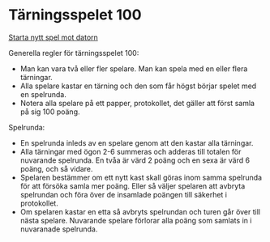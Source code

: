 Tärningsspelet 100
====================================

[Starta nytt spel mot datorn](dice100/do-init)

Generella regler för tärningsspelet 100:

* Man kan vara två eller fler spelare. Man kan spela med en eller flera tärningar.
* Alla spelare kastar en tärning och den som får högst börjar spelet med en spelrunda.
* Notera alla spelare på ett papper, protokollet, det gäller att först samla på sig 100 poäng.

Spelrunda:

* En spelrunda inleds av en spelare genom att den kastar alla tärningar.
* Alla tärningar med ögon 2-6 summeras och adderas till totalen för nuvarande spelrunda. En tvåa är värd 2 poäng och en sexa är värd 6 poäng, och så vidare.
* Spelaren bestämmer om ett nytt kast skall göras inom samma spelrunda för att försöka samla mer poäng. Eller så väljer spelaren att avbryta spelrundan och föra över de insamlade poängen till säkerhet i protokollet.
* Om spelaren kastar en etta så avbryts spelrundan och turen går över till nästa spelare. Nuvarande spelare förlorar alla poäng som samlats in i nuvaranade spelrunda.
